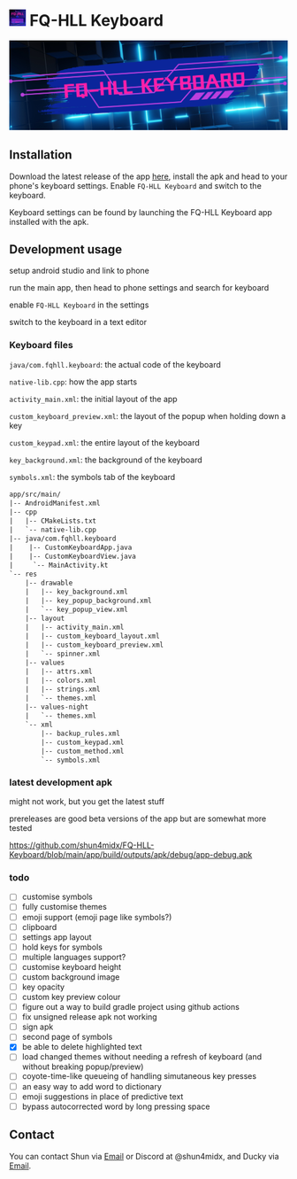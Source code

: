 # <img src="FQ-HLL_App.png" width="30"/> FQ-HLL Keyboard 

<img src="FQ-HLL_Banner_Cropped.png"/>

## Installation

Download the latest release of the app [here](https://github.com/shun4midx/FQ-HLL-Keyboard/releases/latest), install the apk and head to your phone's keyboard settings. Enable `FQ-HLL Keyboard` and switch to the keyboard.

Keyboard settings can be found by launching the FQ-HLL Keyboard app installed with the apk.

## Development usage

setup android studio and link to phone

run the main app, then head to phone settings and search for keyboard

enable `FQ-HLL Keyboard` in the settings

switch to the keyboard in a text editor

### Keyboard files

`java/com.fqhll.keyboard`: the actual code of the keyboard

`native-lib.cpp`: how the app starts

`activity_main.xml`: the initial layout of the app

`custom_keyboard_preview.xml`: the layout of the popup when holding down a key

`custom_keypad.xml`: the entire layout of the keyboard

`key_background.xml`: the background of the keyboard

`symbols.xml`: the symbols tab of the keyboard

```
app/src/main/
|-- AndroidManifest.xml
|-- cpp
|   |-- CMakeLists.txt
|   `-- native-lib.cpp
|-- java/com.fqhll.keyboard
|    |-- CustomKeyboardApp.java
|    |-- CustomKeyboardView.java
|     `-- MainActivity.kt
`-- res
    |-- drawable
    |   |-- key_background.xml
    |   |-- key_popup_background.xml
    |   `-- key_popup_view.xml
    |-- layout
    |   |-- activity_main.xml
    |   |-- custom_keyboard_layout.xml
    |   |-- custom_keyboard_preview.xml
    |   `-- spinner.xml
    |-- values
    |   |-- attrs.xml
    |   |-- colors.xml
    |   |-- strings.xml
    |   `-- themes.xml
    |-- values-night
    |   `-- themes.xml
    `-- xml
        |-- backup_rules.xml
        |-- custom_keypad.xml
        |-- custom_method.xml
        `-- symbols.xml
```

### latest development apk

might not work, but you get the latest stuff

prereleases are good beta versions of the app but are somewhat more tested

https://github.com/shun4midx/FQ-HLL-Keyboard/blob/main/app/build/outputs/apk/debug/app-debug.apk

### todo

- [ ] customise symbols
- [ ] fully customise themes
- [ ] emoji support (emoji page like symbols?)
- [ ] clipboard
- [ ] settings app layout
- [ ] hold keys for symbols
- [ ] multiple languages support?
- [ ] customise keyboard height
- [ ] custom background image
- [ ] key opacity
- [ ] custom key preview colour
- [ ] figure out a way to build gradle project using github actions
- [ ] fix unsigned release apk not working
- [ ] sign apk
- [ ] second page of symbols
- [x] be able to delete highlighted text
- [ ] load changed themes without needing a refresh of keyboard (and without breaking popup/preview)
- [ ] coyote-time-like queueing of handling simutaneous key presses
- [ ] an easy way to add word to dictionary
- [ ] emoji suggestions in place of predictive text
- [ ] bypass autocorrected word by long pressing space

## Contact

You can contact Shun via [Email](mailto:shun4midx@gmail.com) or Discord at @shun4midx, and Ducky via [Email](mailto:ducky4life@duck.com).
